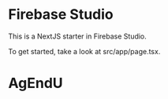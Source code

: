 # Firebase Studio

This is a NextJS starter in Firebase Studio.

To get started, take a look at src/app/page.tsx.
# AgEndU
